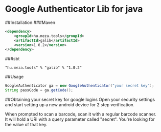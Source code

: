 Google Authenticator Lib for java
=================================

##Installation
###Maven
```xml
<dependency>
	<groupId>hu.meza.tools</groupId>
	<artifactId>galib</artifactId>
	<version>1.0.2</version>
</dependency>
```

###sbt
```
"hu.meza.tools" % "galib" % "1.0.2"
```

##Usage
```java
GoogleAuthenticator ga = new GoogleAuthenticator("your secret key");
String passCode = ga.getCode();
```

##Obtaining your secret key for google logins
Open your security settings and start setting up a new android device for 2 step verification.

When prompted to scan a barcode, scan it with a regular barcode scanner. It will hold a URI with a query
parameter called "secret". You're looking for the value of that key.
